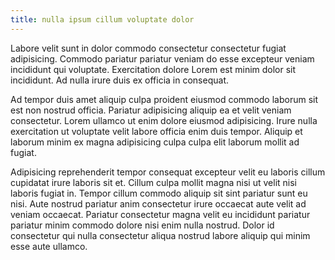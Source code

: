 ```yaml
---
title: nulla ipsum cillum voluptate dolor
---
```


Labore velit sunt in dolor commodo consectetur consectetur fugiat adipisicing. Commodo pariatur pariatur veniam do esse excepteur veniam incididunt qui voluptate. Exercitation dolore Lorem est minim dolor sit incididunt. Ad nulla irure duis ex officia in consequat.

Ad tempor duis amet aliquip culpa proident eiusmod commodo laborum sit est non nostrud officia. Pariatur adipisicing aliquip ea et velit veniam consectetur. Lorem ullamco ut enim dolore eiusmod adipisicing. Irure nulla exercitation ut voluptate velit labore officia enim duis tempor. Aliquip et laborum minim ex magna adipisicing culpa culpa elit laborum mollit ad fugiat.

Adipisicing reprehenderit tempor consequat excepteur velit eu laboris cillum cupidatat irure laboris sit et. Cillum culpa mollit magna nisi ut velit nisi laboris fugiat in. Tempor cillum commodo aliquip sit sint pariatur sunt eu nisi. Aute nostrud pariatur anim consectetur irure occaecat aute velit ad veniam occaecat. Pariatur consectetur magna velit eu incididunt pariatur pariatur minim commodo dolore nisi enim nulla nostrud. Dolor id consectetur qui nulla consectetur aliqua nostrud labore aliquip qui minim esse aute ullamco.